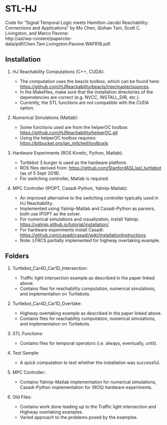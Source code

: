 # STL-HJ
Code for “Signal Temporal Logic meets Hamilton-Jacobi Reachability: Connections and Applications” by Mo Chen, Qizhan Tam, Scott C. Livingston, and Marco Pavone:  
http://asl/wp-content/papercite-data/pdf/Chen.Tam.Livingston.Pavone.WAFR18.pdf.

## Installation
1. HJ Reachability Computations (C++, CUDA):
   - The computation uses the beacls toolbox, which can be found here: https://github.com/HJReachability/beacls/tree/master/sources.
   - In the Makefiles, make sure that the installation directories of the dependencies are correct (e.g. NVCC, INSTALL_DIR, etc.).
   - Currently, the STL functions are not compatible with the CUDA option.

2. Numerical Simulations (Matlab):
   - Some functions used are from the helperOC toolbox: https://github.com/HJReachability/helperOC.git
   - Using the helperOC toolbox requires: https://bitbucket.org/ian_mitchell/toolboxls

3. Hardware Experiments (ROS Kinetic, Python, Matlab):
   - Turtlebot 3 burger is used as the hardware platform.
   - ROS files derived from: https://github.com/StanfordASL/asl_turtlebot (as of 5 Sept 2018).
   - For switching controller, Matlab is required.

4. MPC Controller (IPOPT, Casadi-Python, Yalmip-Matlab):
   - An improved alternative to the switching controller typically used in HJ Reachability.
   - Implemented using Yalmip-Matlab and Casadi-Python as parsers, both use IPOPT as the solver.
   - For numerical simulations and visualization, install Yalmip: https://yalmip.github.io/tutorial/installation/.
   - For hardware experiments install Casadi: https://github.com/casadi/casadi/wiki/InstallationInstructions.
   - Note: LFRCS partially implemented for highway overtaking example.

## Folders
1. Turtlebot_Car4D_Car1D_Intersection:
   - Traffic light intersection example as described in the paper linked above.
   - Contains files for reachability computation, numerical simulations, and implementation on Turtlebots.

2. Turtlebot_Car4D_Car1D_Overtake:
   - Highway overtaking example as described in the paper linked above.
   - Contains files for reachability computation, numerical simulations, and implementation on Turtlebots.

3. STL Functions:
   - Contains files for temporal operators (i.e. always, eventually, until).

4. Test Sample:
   - A quick computation to test whether the installation was successful.

5. MPC Controller:
   - Contains Yalmip-Matlab implementation for numerical simulations, Casadi-Python implementation for (ROS) hardware experiments.

6. Old Files:
   - Contains work done leading up to the Traffic light intersection and Highway overtaking examples.
   - Varied approach to the problems posed by the examples.
